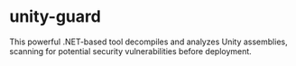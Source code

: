 # unity-guard
This powerful .NET-based tool decompiles and analyzes Unity assemblies, scanning for potential security vulnerabilities before deployment.
